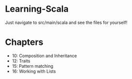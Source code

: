 # Learning-Scala

Just navigate to src/main/scala and see the files for yourself!

# Chapters
- 10: Composition and Inheritance
- 12: Traits
- 15: Pattern matching
- 16: Working with Lists
